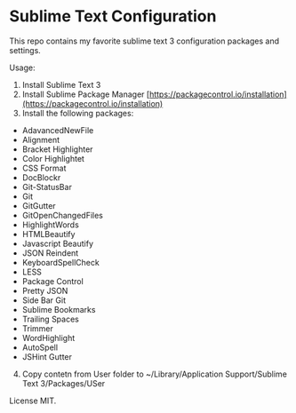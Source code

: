 # Sublime Text Configuration

This repo contains my favorite sublime text 3 configuration packages and settings.

Usage:
1. Install Sublime Text 3
2. Install Sublime Package Manager [https://packagecontrol.io/installation](https://packagecontrol.io/installation)
3. Install the following packages:
- AdavancedNewFile
- Alignment
- Bracket Highlighter
- Color Highlightet
- CSS Format
- DocBlockr
- Git-StatusBar
- Git
- GitGutter
- GitOpenChangedFiles
- HighlightWords
- HTMLBeautify
- Javascript Beautify
- JSON Reindent
- KeyboardSpellCheck
- LESS
- Package Control
- Pretty JSON
- Side Bar Git
- Sublime Bookmarks
- Trailing Spaces
- Trimmer
- WordHighlight
- AutoSpell
- JSHint Gutter
4. Copy contetn from User folder to ~/Library/Application Support/Sublime Text 3/Packages/USer

License MIT.
